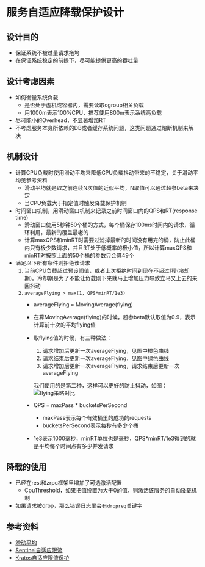 # 服务自适应降载保护设计

## 设计目的

* 保证系统不被过量请求拖垮
* 在保证系统稳定的前提下，尽可能提供更高的吞吐量

## 设计考虑因素

* 如何衡量系统负载
  * 是否处于虚机或容器内，需要读取cgroup相关负载
  * 用1000m表示100%CPU，推荐使用800m表示系统高负载
* 尽可能小的Overhead，不显著增加RT
* 不考虑服务本身所依赖的DB或者缓存系统问题，这类问题通过熔断机制来解决

## 机制设计

* 计算CPU负载时使用滑动平均来降低CPU负载抖动带来的不稳定，关于滑动平均见参考资料
  * 滑动平均就是取之前连续N次值的近似平均，N取值可以通过超参beta来决定
  * 当CPU负载大于指定值时触发降载保护机制
* 时间窗口机制，用滑动窗口机制来记录之前时间窗口内的QPS和RT(response time)
  * 滑动窗口使用5秒钟50个桶的方式，每个桶保存100ms时间内的请求，循环利用，最新的覆盖最老的
  * 计算maxQPS和minRT时需要过滤掉最新的时间没有用完的桶，防止此桶内只有极少数请求，并且RT处于低概率的极小值，所以计算maxQPS和minRT时按照上面的50个桶的参数只会算49个
* 满足以下所有条件则拒绝该请求
	1. 当前CPU负载超过预设阈值，或者上次拒绝时间到现在不超过1秒(冷却期)。冷却期是为了不能让负载刚下来就马上增加压力导致立马又上去的来回抖动
	2. `averageFlying > max(1, QPS*minRT/1e3)`
		* averageFlying = MovingAverage(flying)
		* 在算MovingAverage(flying)的时候，超参beta默认取值为0.9，表示计算前十次的平均flying值
		* 取flying值的时候，有三种做法：
			1. 请求增加后更新一次averageFlying，见图中橙色曲线
			2. 请求结束后更新一次averageFlying，见图中绿色曲线
			3. 请求增加后更新一次averageFlying，请求结束后更新一次averageFlying

			我们使用的是第二种，这样可以更好的防止抖动，如图：
			![flying策略对比](https://raw.githubusercontent.com/zeromicro/zero-doc/main/doc/images/shedding_flying.jpg)
		* QPS = maxPass * bucketsPerSecond
			* maxPass表示每个有效桶里的成功的requests
			* bucketsPerSecond表示每秒有多少个桶
		* 1e3表示1000毫秒，minRT单位也是毫秒，QPS*minRT/1e3得到的就是平均每个时间点有多少并发请求

## 降载的使用

* 已经在rest和zrpc框架里增加了可选激活配置
  * CpuThreshold，如果把值设置为大于0的值，则激活该服务的自动降载机制
* 如果请求被drop，那么错误日志里会有`dropreq`关键字

## 参考资料

* [滑动平均](https://www.cnblogs.com/wuliytTaotao/p/9479958.html)
* [Sentinel自适应限流](https://github.com/alibaba/Sentinel/wiki/%E7%B3%BB%E7%BB%9F%E8%87%AA%E9%80%82%E5%BA%94%E9%99%90%E6%B5%81)
* [Kratos自适应限流保护](https://github.com/bilibili/kratos/blob/master/doc/wiki-cn/ratelimit.md)
